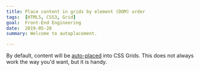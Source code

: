 ```yaml
---
title: Place content in grids by element (DOM) order
tags:  [HTML5, CSS3, Grid]
goal:  Front-End Engineering
date:  2019-05-28
summary: Welcome to autoplacement.

---
```


By default, content will be [auto-placed][ap] into CSS Grids.
This does not always work the way you'd want, but it is handy.

[ap]: https://developer.mozilla.org/en-US/docs/Web/CSS/CSS_Grid_Layout/Auto-placement_in_CSS_Grid_Layout
